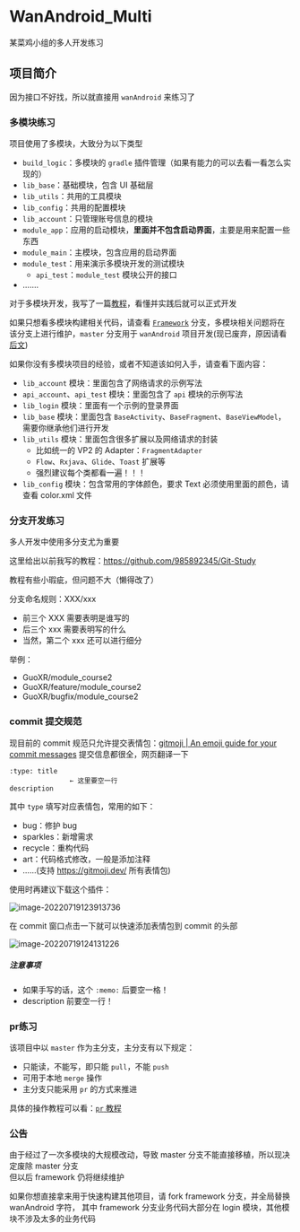 # WanAndroid_Multi

某菜鸡小组的多人开发练习

## 项目简介

因为接口不好找，所以就直接用 `wanAndroid` 来练习了

### 多模块练习

项目使用了多模块，大致分为以下类型

- `build_logic`：多模块的 `gradle` 插件管理（如果有能力的可以去看一看怎么实现的）
- `lib_base`：基础模块，包含 UI 基础层
- `lib_utils`：共用的工具模块
- `lib_config`：共用的配置模块
- `lib_account`：只管理账号信息的模块
- `module_app`：应用的启动模块，**里面并不包含启动界面**，主要是用来配置一些东西
- `module_main`：主模块，包含应用的启动界面
- `module_test`：用来演示多模块开发的测试模块
  - `api_test`：`module_test` 模块公开的接口
- .......

对于多模块开发，我写了一篇[教程](doce/多模块指南.md)，看懂并实践后就可以正式开发

如果只想看多模块构建相关代码，请查看 [`Framework`](https://github.com/VegetableChicken-Group/WanAndroid_Multi/tree/framework) 
分支，多模块相关问题将在该分支上进行维护，`master` 分支用于 `wanAndroid` 项目开发(现已废弃，原因请看 [后文](#公告))

如果你没有多模块项目的经验，或者不知道该如何入手，请查看下面内容：
- `lib_account` 模块：里面包含了网络请求的示例写法
- `api_account`、`api_test` 模块：里面包含了 `api` 模块的示例写法
- `lib_login` 模块：里面有一个示例的登录界面
- `lib_base` 模块：里面包含 `BaseActivity`、`BaseFragment`、`BaseViewModel`，需要你继承他们进行开发
- `lib_utils` 模块：里面包含很多扩展以及网络请求的封装
  - 比如统一的 VP2 的 Adapter：`FragmentAdapter`
  - `Flow`、`Rxjava`、`Glide`、`Toast` 扩展等
  - 强烈建议每个类都看一遍！！！
- `lib_config` 模块：包含常用的字体颜色，要求 Text 必须使用里面的颜色，请查看 color.xml 文件


### 分支开发练习

多人开发中使用多分支尤为重要

这里给出以前我写的教程：https://github.com/985892345/Git-Study

教程有些小瑕疵，但问题不大（懒得改了）

分支命名规则：XXX/xxx

- 前三个 XXX 需要表明是谁写的
- 后三个 xxx 需要表明写的什么
- 当然，第二个 xxx 还可以进行细分

举例：

- GuoXR/module_course2
- GuoXR/feature/module_course2
- GuoXR/bugfix/module_course2



### commit 提交规范

现目前的 commit 规范只允许提交表情包：[gitmoji | An emoji guide for your commit messages](https://gitmoji.dev/) 提交信息都很全，网页翻译一下
```
:type: title
               ← 这里要空一行
description
```

其中 `type` 填写对应表情包，常用的如下：

- bug：修护 bug
- sparkles：新增需求
- recycle：重构代码
- art：代码格式修改，一般是添加注释
- ......(支持 https://gitmoji.dev/ 所有表情包)

使用时再建议下载这个插件：

![image-20220719123913736](https://img-1307243988.cos.ap-chengdu.myqcloud.com/typora-after-22-7-19/image-20220719123913736.png)

在 commit 窗口点击一下就可以快速添加表情包到 commit 的头部

![image-20220719124131226](https://img-1307243988.cos.ap-chengdu.myqcloud.com/typora-after-22-7-19/image-20220719124131226.png)

##### 注意事项

- 如果手写的话，这个 `:memo:` 后要空一格！
- description 前要空一行！



### pr练习
该项目中以 `master` 作为主分支，主分支有以下规定：

- 只能读，不能写，即只能 `pull`，不能 `push`	
- 可用于本地 `merge` 操作
- 主分支只能采用 `pr` 的方式来推进

具体的操作教程可以看：[`pr` 教程](doce/pr教程.md)

### 公告
由于经过了一次多模块的大规模改动，导致 master 分支不能直接移植，所以现决定废除 master 分支  
但以后 framework 仍将继续维护

如果你想直接拿来用于快速构建其他项目，请 fork framework 分支，并全局替换 wanAndroid 字符，
其中 framework 分支业务代码大部分在 login 模块，其他模块不涉及太多的业务代码